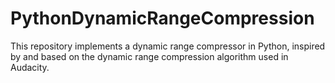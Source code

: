 # PythonDynamicRangeCompression
This repository implements a dynamic range compressor in Python, inspired by and based on the dynamic range compression algorithm used in Audacity. 
